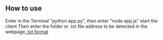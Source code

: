 ## How to use ##

Enter in the Terminal "python app.py", then enter "node app.js" start the client
Then enter the folder or .txt file address to be detected in the webpage,[.txt format](Extract_FGI/text.txt)
	 












 


